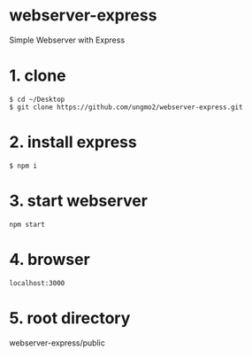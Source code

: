 # webserver-express
Simple Webserver with Express

# 1. clone

```
$ cd ~/Desktop
$ git clone https://github.com/ungmo2/webserver-express.git
```

# 2. install express 

```
$ npm i
```

# 3. start webserver

```
npm start
```

# 4. browser

```
localhost:3000
```

# 5. root directory

webserver-express/public
